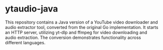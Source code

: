 # ytaudio-java
This repository contains a Java version of a YouTube video downloader and audio extractor tool, converted from the original Go implementation. It starts an HTTP server, utilizing yt-dlp and ffmpeg for video downloading and audio extraction. The conversion demonstrates functionality across different languages.
